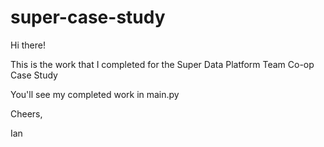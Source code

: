 # super-case-study
Hi there!

This is the work that I completed for the Super Data Platform Team Co-op Case Study

You'll see my completed work in main.py

Cheers,

Ian

